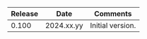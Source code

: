 | Release  | Date       | Comments             |
|----------|------------|----------------------|
| 0.100    | 2024.xx.yy | Initial version.     |




